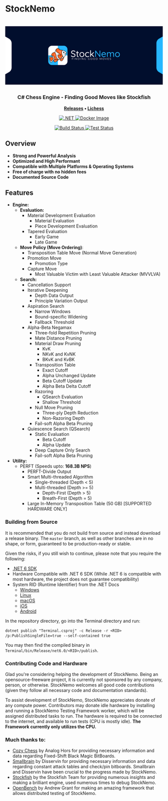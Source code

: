 # StockNemo

<h1 align="center">
	<img
		width="625"
		alt="StockNemo Banner"
		src=".readme/Logo/Banner.png">
</h1>

<h3 align="center">
	C# Chess Engine - Finding Good Moves like Stockfish
</h3>

<p align="center">
	<strong>
		<a href="https://github.com/TheBlackPlague/StockNemo/releases">Releases</a>
        •
		<a href="https://lichess.org/@/StockNemo">Lichess</a>
	</strong>
</p>

<p align="center">
<a href="https://dotnet.microsoft.com/en-us/download">
<img
        alt=".NET"
        src="https://img.shields.io/badge/.NET-5C2D91?style=for-the-badge&logo=.net&logoColor=white"
>
</a>
<a href="https://github.com/TheBlackPlague/StockNemo/pkgs/container/stocknemo">
<img
        alt="Docker Image"
        src="https://img.shields.io/badge/docker-%230db7ed.svg?style=for-the-badge&logo=docker&logoColor=white"
>
</a>
</p>

<p align="center">
<a href="https://github.com/TheBlackPlague/StockNemo/actions">
<img
		alt="Build Status"
		src="https://github.com/TheBlackPlague/StockNemo/workflows/.NET Core Build/badge.svg"
>
</a>

<a href="https://github.com/TheBlackPlague/StockNemo/actions">
<img
		alt="Test Status"
		src="https://github.com/TheBlackPlague/StockNemo/workflows/.NET Core Unit Test/badge.svg"
>
</a>
</p>

## Overview
* **Strong and Powerful Analysis**
* **Optimized and High Performant**
* **Compatible with Multiple Platforms & Operating Systems**
* **Free of charge with no hidden fees**
* **Documented Source Code**

## Features
* **Engine:**
  * **Evaluation:**
    * Material Development Evaluation
      * Material Evaluation
      * Piece Development Evaluation
    * Tapered Evaluation
      * Early Game
      * Late Game
  * **Move Policy (Move Ordering)**:
    * Transposition Table Move (Normal Move Generation)
    * Promotion Move
      * Promotion Type
    * Capture Move
      * Most Valuable Victim with Least Valuable Attacker (MVVLVA)
  * **Search:**
    * Cancellation Support
    * Iterative Deepening
      * Depth Data Output
      * Principle Variation Output
    * Aspiration Search
      * Narrow Windows
      * Bound-specific Widening
      * Fallback Threshold
    * Alpha-Beta Negamax
      * Three-fold Repetition Pruning
      * Mate Distance Pruning
      * Material Draw Pruning
        * KvK
        * NKvK and KvNK
        * BKvK and KvBK
      * Transposition Table
        * Exact Cutoff
        * Alpha Unchanged Update
        * Beta Cutoff Update
        * Alpha Beta Delta Cutoff
      * Razoring
        * QSearch Evaluation
        * Shallow Threshold
      * Null Move Pruning
        * Three-ply Depth Reduction
        * Non-Razoring Depth
      * Fail-soft Alpha Beta Pruning
    * Quiescence Search (QSearch)
      * Static Evaluation
        * Beta Cutoff
        * Alpha Update
      * Deep Capture Only Search
      * Fail-soft Alpha Beta Pruning
* **Utility:**
  * PERFT (Speeds upto: **168.3B NPS**)
    * PERFT-Divide Output
    * Smart Multi-threaded Algorithm
      * Single-threaded (Depth < 5)
      * Multi-threaded (Depth >= 5)
        * Depth-First (Depth > 5)
        * Breath-First (Depth = 5)
    * Large In-Memory Transposition Table (50 GB) [SUPPORTED HARDWARE ONLY]

### Building from Source
It is recommended that you do not build from source and instead download a 
release binary. The `master` branch, as well as other branches are in no shape,
or form, guaranteed to be production-ready or stable. 

Given the risks, if you still wish to continue, please note that you require the
following:
- [.NET 6 SDK](https://dotnet.microsoft.com/en-us/download/dotnet/6.0)
- Hardware Compatible with .NET 6 SDK (While .NET 6 is compatible with most hardware, 
the project does not guarantee compatibility)
- System RID (Runtime Identifier) from the .NET Docs
  - [Windows](https://docs.microsoft.com/en-us/dotnet/core/rid-catalog#windows-rids)
  - [Linux](https://docs.microsoft.com/en-us/dotnet/core/rid-catalog#linux-rids)
  - [macOS](https://docs.microsoft.com/en-us/dotnet/core/rid-catalog#macos-rids)
  - [iOS](https://docs.microsoft.com/en-us/dotnet/core/rid-catalog#ios-rids)
  - [Android](https://docs.microsoft.com/en-us/dotnet/core/rid-catalog#android-rids)

In the repository directory, go into the Terminal directory and run:

```
dotnet publish "Terminal.csproj" -c Release -r <RID> /p:PublishSingleFile=true --self-contained true
```

You may then find the compiled binary in `Terminal/bin/Release/net6.0/<RID>/publish`.

### Contributing Code and Hardware
Glad you're considering helping the development of StockNemo. Being an
opensource-freeware project, it is currently not sponsored by any company,
person, or otherwise. StockNemo welcomes all good code contributions 
(given they follow all necessary code and documentation standards).

To assist development of StockNemo, StockNemo appreciates donate of any
compute power. Contributors may donate idle hardware by installing and
running a StockNemo Testing Framework worker, which will be assigned 
distributed tasks to run. The hardware is required to be connected to the
internet, and available to run tests (CPU is mostly idle). **The Framework
currently only utilizes the CPU.**

### Much thanks to:
- [Cozy Chess](https://github.com/analog-hors/cozy-chess) by Analog Hors for
providing necessary information and data regarding Fixed-Shift Black Magic
BitBoards.
- [Smallbrain](https://github.com/Disservin/Smallbrain) by Disservin for
providing necessary information and data regarding constant attack tables and
check/pin bitboards. Smallbrain and Disservin have been crucial to the
progress made by StockNemo.
- [Stockfish](https://github.com/official-stockfish/Stockfish) by the
Stockfish Team for providing numerous insights and making a brilliant engine,
used numerous times to debug StockNemo.
- [OpenBench](https://github.com/AndyGrant/OpenBench) by Andrew Grant for making
an amazing framework that allows distributed testing of StockNemo.
